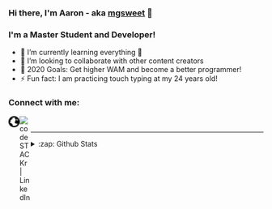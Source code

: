 ### Hi there, I'm Aaron - aka [mgsweet][website] 👋

### I'm a Master Student and Developer!

- 🌱 I’m currently learning everything 🤣
- 👯 I’m looking to collaborate with other content creators
- 🥅 2020 Goals: Get higher WAM and become a better programmer!
- ⚡ Fun fact: I am practicing touch typing at my 24 years old!

### Connect with me:

[<img align="left" alt="mgsweet.com" width="22px" src="https://raw.githubusercontent.com/iconic/open-iconic/master/svg/globe.svg" />][website]
[<img align="left" alt="codeSTACKr | LinkedIn" width="22px" src="https://cdn.jsdelivr.net/npm/simple-icons@v3/icons/linkedin.svg" />][linkedin]
<br />

---

<details>
  <summary>:zap: Github Stats</summary>

  <img align="left" alt="mgsweet's Github Stats" src="https://github-readme-stats.codestackr.vercel.app/api?username=codeSTACKr&show_icons=true&hide_border=true" />

</details>

[website]: https://mgsweet.com/
[linkedin]: https://www.linkedin.com/in/mgsweet/

